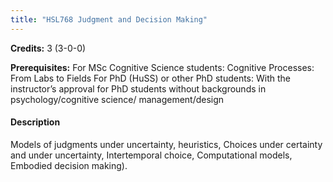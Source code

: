 ```yaml
---
title: "HSL768 Judgment and Decision Making"
---
```

**Credits:** 3 (3-0-0)

**Prerequisites:** For MSc Cognitive Science students: Cognitive Processes: From Labs to Fields For PhD (HuSS) or other PhD students: With the instructor’s approval for PhD students without backgrounds in psychology/cognitive science/ management/design

#### Description
Models of judgments under uncertainty, heuristics, Choices under certainty and under uncertainty, Intertemporal choice, Computational models, Embodied decision making).